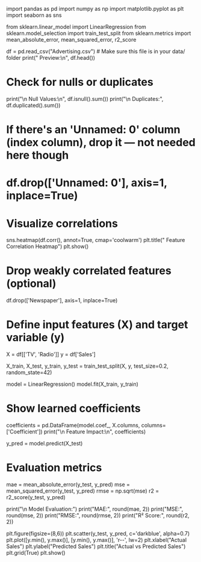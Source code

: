 import pandas as pd
import numpy as np
import matplotlib.pyplot as plt
import seaborn as sns

from sklearn.linear_model import LinearRegression
from sklearn.model_selection import train_test_split
from sklearn.metrics import mean_absolute_error, mean_squared_error, r2_score

df = pd.read_csv("Advertising.csv")  # Make sure this file is in your data/ folder
print(" Preview:\n", df.head())

# Check for nulls or duplicates
print("\n Null Values:\n", df.isnull().sum())
print("\n Duplicates:", df.duplicated().sum())

# If there's an 'Unnamed: 0' column (index column), drop it — not needed here though
# df.drop(['Unnamed: 0'], axis=1, inplace=True)

# Visualize correlations
sns.heatmap(df.corr(), annot=True, cmap='coolwarm')
plt.title(" Feature Correlation Heatmap")
plt.show()

# Drop weakly correlated features (optional)
df.drop(['Newspaper'], axis=1, inplace=True)

# Define input features (X) and target variable (y)
X = df[['TV', 'Radio']]
y = df['Sales']


X_train, X_test, y_train, y_test = train_test_split(X, y, test_size=0.2, random_state=42)


model = LinearRegression()
model.fit(X_train, y_train)

# Show learned coefficients
coefficients = pd.DataFrame(model.coef_, X.columns, columns=['Coefficient'])
print("\n Feature Impact:\n", coefficients)


y_pred = model.predict(X_test)

# Evaluation metrics
mae = mean_absolute_error(y_test, y_pred)
mse = mean_squared_error(y_test, y_pred)
rmse = np.sqrt(mse)
r2 = r2_score(y_test, y_pred)

print("\n Model Evaluation:")
print("MAE:", round(mae, 2))
print("MSE:", round(mse, 2))
print("RMSE:", round(rmse, 2))
print("R² Score:", round(r2, 2))


plt.figure(figsize=(8,6))
plt.scatter(y_test, y_pred, c='darkblue', alpha=0.7)
plt.plot([y.min(), y.max()], [y.min(), y.max()], 'r--', lw=2)
plt.xlabel("Actual Sales")
plt.ylabel("Predicted Sales")
plt.title("Actual vs Predicted Sales")
plt.grid(True)
plt.show()

